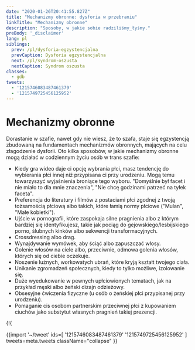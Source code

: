 ```yaml
---
date: "2020-01-26T20:41:55.827Z"
title: "Mechanizmy obronne: dysforia w przebraniu"
linkTitle: "Mechanizmy obronne"
description: "Sposoby, w jakie sobie radziliśmy_łyśmy."
preBody: '_disclaimer'
lang: pl
siblings:
  prev: /pl/dysforia-egzystencjalna
  prevCaption: Dysforia egzystencjalna
  next: /pl/syndrom-oszusta
  nextCaption: Syndrom oszusta
classes:
  - gdb
tweets:
  - '1215746083487461379'
  - '1215749725456125952'
---
```


# Mechanizmy obronne

Dorastanie w szafie, nawet gdy nie wiesz, że to szafa, staje się egzystencją zbudowaną na fundamentach mechanizmów obronnych, mających na celu złagodzenie dysforii. Oto kilka sposobów, w jakie mechanizmy obronne mogą działać w codziennym życiu osób w trans szafie:

- Kiedy gra wideo daje ci opcję wybrania płci, masz tendencję do wybierania płci innej niż przypisana ci przy urodzeniu. Mogą temu towarzyszyć wyjaśnienia broniące tego wyboru. "Domyślnie był facet i nie miało to dla mnie znaczenia", "Nie chcę godzinami patrzeć na tyłek faceta".
- Preferencja do literatury i filmów z postaciami płci zgodnej z twoją tożsamością płciową albo takich, które łamią normy płciowe ("Mulan", "Małe kobietki").
- Ujście w pornografii, które zaspokaja silne pragnienia albo z którym bardziej się identyfikujesz, takie jak pociąg do gejowskiego/lesbijskiego porno, ślubnych kinków albo sekwencji transformacyjnych.
- Crossdressing albo drag.
- Wynajdywanie wymówek, aby ściąć albo zapuszczać włosy.
- Golenie włosów na ciele albo, przeciwnie, odmowa golenia włosów, których się od ciebie oczekuje.
- Noszenie luźnych, workowatych ubrań, które kryją kształt twojego ciała.
- Unikanie zgromadzeń społecznych, kiedy to tylko możliwe, izolowanie się.
- Duże wyedukowanie w pewnych upłciowionych tematach, jak na przykład męski albo żeński dizajn odzieżowy.
- Obsesyjne ćwiczenia fizyczne (u osób o żeńskiej płci przypisanej przy urodzeniu).
- Pomaganie cis osobom partnerskim przeciwnej płci z kupowaniem ciuchów jako substytut własnych pragnień takiej prezencji.

{!{
<div class="gutter">{{import '~/tweet' ids=[
  '1215746083487461379'
  '1215749725456125952'
] tweets=meta.tweets className="collapse" }}
<!--
Martwisz się, że możesz być homofobem_ką, nawet jeśli popierasz prawa dla osób homoseksualnych, ponieważ "tematy LGBT+" napełniają cię głębokim dyskomfortem. To wszystko wydaje się krzykliwe i przesadnie seksualne. Sprawia, że masz ochotę zapaść się pod ziemię, zanim zje cię zakłopotanie z drugiej ręki.

Później, kiedy spotkasz rzeczywiste queerowe osoby albo osoby, z którymi się przyjaźnisz, wyjdą z szafy, zaczynasz je idolizować. Ale też odczuwasz zazdrość. Są *wolne* i *prawdziwe* w sposób, który wydaje się niemożliwy dla osób hetero, takich jak ty. Mają wielkie zmartwienia *prawdziwych osób*, marzenia i życia.
-->
</div> }!}

Z uwagi na to, ile krzywdy wyrządzane jest nonkonformistycznym płciowo dzieciom, wiele trans osób nauczyło się w trakcie dorastania ukrywać z konieczności swoją naturalną osobowość. Wiele opowiada o swojej fazie, kiedy próbowały "wkupić się w łaski" przypisanej im płci, odgrywając męskość albo kobiecość aż do ekstremów, aby spróbować się "naprawić". Prowadzi do to represyjnych tendencji, które mogą z pozoru sprawiać wrażenie toksycznych, ale są tak naprawdę skutkiem prób ukrycia swojego prawdziwego ja.

- Zapuszczanie i drobiazgowa pielęgnacja zarostu (tak zwana "broda wyparcia").
- Zajęcie się makijażem artystycznym, aby doprowadzić do perfekcji wysoce kobiecy wygląd.
- Skrajnie męska albo kobieca prezentacja.
- Unikanie konwersacji o modzie którejkolwiek płci i dysocjowanie, kiedy taki temat się pojawia.
- Obsesyjne ćwiczenia fizyczne (u osób o męskiej płci przypisanej przy urodzeniu).
- Przyjmowanie w związku silnie stereotypowej roli płciowej (np. pracowita, skromna kura domowa).
- Wejście w związek małżeński i wychowywanie dzieci w oczekiwaniu, że "naprawisz" w ten sposób to, co z tobą nie tak.
- Przyjmowanie skrajnie konserwatywnego podejścia do genderu i seksualności.
- Wyrażanie homofobii i transfobii jako środka samoobrony, mającego odsuwać podejrzenia.
- Agresywnie pasywny udział w czymkolwiek związanym z płcią zgodną z twoją tożsamością.

No i wreszcie, innym bardzo częstym mechanizmem obronnym jest znajdowanie ucieczki w różnych zajęciach, aby zapomnieć o swoich emocjach.

- Poświęcanie mnóstwa czasu na hobby.
- Spędzanie długich godzin w pracy.
- Oglądanie godzinami filmów, seriali bądź zaczytywanie się książkami.
- Spędzanie całego wolnego czasu, grając w gry wideo albo w mediach społecznościowych.
- Obsesyjne sprzątanie swojej przestrzeni życiowej.
- Spanie. Mnóstwo spania.
